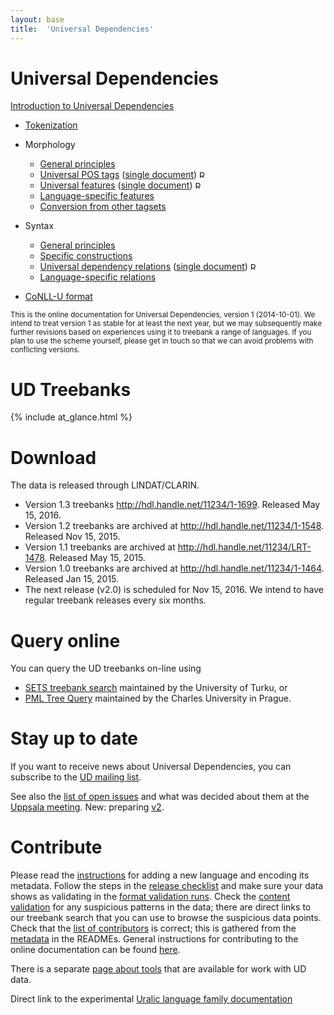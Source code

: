 ```yaml
---
layout: base
title:  'Universal Dependencies'
---
```


# Universal Dependencies

<span about="." property="rdf:type" resource="owl:Ontology">

[Introduction to Universal Dependencies](introduction.html)

* [Tokenization](u/overview/tokenization.html)
* Morphology
  * [General principles](u/overview/morphology.html)
  * [Universal POS tags](u/pos/index.html) ([single document](u/pos/all.html)) 
 <a
 property="owl:imports" 
 href="https://www.w3.org/2012/pyRdfa/extract?uri=http://fginter.github.io/docs/u/pos/all.html&format=xml&rdfagraph=output&vocab_expansion=false&rdfa_lite=false&embedded_rdf=true&space_preserve=false&vocab_cache=true&vocab_cache_report=false&vocab_cache_refresh=false"
 title="RDF model"> <img border="0"
 src="http://www.w3.org/RDF/icons/rdf_flyer.24"
 alt="RDF model" height="12pt"/></a>
  * [Universal features](u/feat/index.html) ([single document](u/feat/all.html))
  <a
 property="owl:imports" 
 href="https://www.w3.org/2012/pyRdfa/extract?uri=http://fginter.github.io/docs/u/feat/all.html&format=xml&rdfagraph=output&vocab_expansion=false&rdfa_lite=false&embedded_rdf=true&space_preserve=false&vocab_cache=true&vocab_cache_report=false&vocab_cache_refresh=false"
 title="RDF model"> <img border="0"
 src="http://www.w3.org/RDF/icons/rdf_flyer.24"
 alt="RDF model" height="12pt"/></a>
  * [Language-specific features](ext-feat-index.html)
  * [Conversion from other tagsets](tagset-conversion/index.html)
* Syntax
  * [General principles](u/overview/syntax.html)
  * [Specific constructions](u/overview/specific-syntax.html)
  * [Universal dependency relations](u/dep/index.html) ([single document](u/dep/all.html))
  <a
 property="owl:imports" 
 href="https://www.w3.org/2012/pyRdfa/extract?uri=http://fginter.github.io/docs/u/dep/all.html&format=xml&rdfagraph=output&vocab_expansion=false&rdfa_lite=false&embedded_rdf=true&space_preserve=false&vocab_cache=true&vocab_cache_report=false&vocab_cache_refresh=false"
 title="RDF model"> <img border="0"
 src="http://www.w3.org/RDF/icons/rdf_flyer.24"
 alt="RDF model" height="12pt"/></a>
  * [Language-specific relations](ext-dep-index.html)

* [CoNLL-U format](format.html)

<small>
<span property="rdfs:comment">
This is the online documentation for Universal
Dependencies, version 1 (2014-10-01).  We intend to treat version 1 as
stable for at least the next year, but we may subsequently make
further revisions based on experiences using it to treebank a range of
languages. If you plan to use the scheme yourself, please get in touch
so that we can avoid problems with conflicting versions.
</span>
</small>


# UD Treebanks


{% include at_glance.html %}




# Download

<span property="owl:versionInfo">
The data is released through LINDAT/CLARIN.

* Version 1.3 treebanks <a href="http://hdl.handle.net/11234/1-1699">http://hdl.handle.net/11234/1-1699</a>. Released May 15, 2016.
* Version 1.2 treebanks are archived at http://hdl.handle.net/11234/1-1548. Released Nov 15, 2015.
* Version 1.1 treebanks are archived at http://hdl.handle.net/11234/LRT-1478. Released May 15, 2015.
* Version 1.0 treebanks are archived at http://hdl.handle.net/11234/1-1464. Released Jan 15, 2015.
* The next release (v2.0) is scheduled for Nov 15, 2016. We intend to have regular treebank releases every six months.
</span>

# Query online

You can query the UD treebanks on-line using

* [SETS treebank search](http://bionlp-www.utu.fi/dep_search)
  maintained by the University of Turku, or
* [PML Tree Query](http://lindat.mff.cuni.cz/services/pmltq/)
  maintained by the Charles University in Prague.

# Stay up to date

If you want to receive news about Universal Dependencies, you can subscribe to
the [UD mailing list](http://stp.lingfil.uu.se/mailman/listinfo/ud).

See also the [list of open issues](issues.html)
and what was decided about them at the [Uppsala meeting](uppsala.html).
New: preparing [v2](v2/index.html).

# Contribute

Please read the [instructions](language_metadata.html) for adding a new language and encoding its metadata.
Follow the steps in the [release checklist](release_checklist.html) and
make sure your data shows as validating in the [format validation runs](validation.html).
Check the [content validation](svalidation.html) for any suspicious patterns in the data;
there are direct links to our treebank search that you can use to browse the suspicious data points.
Check that the [list of contributors](contributors.html) is correct; this is gathered from the [metadata](language_metadata.html) in the READMEs. General instructions for contributing to the online documentation can be found [here](contributing.html).

There is a separate [page about tools](tools.html) that are available for work with UD data.

Direct link to the experimental [Uralic language family documentation](uralic.html)
